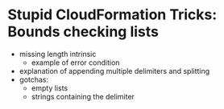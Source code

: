 # Stupid CloudFormation Tricks: Bounds checking lists

- missing length intrinsic
  - example of error condition
- explanation of appending multiple delimiters and splitting
- gotchas:
  - empty lists
  - strings containing the delimiter
